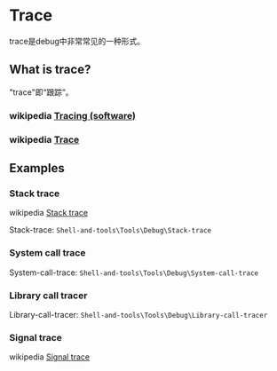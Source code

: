 # Trace

trace是debug中非常常见的一种形式。

## What is trace?

"trace"即“跟踪”。

### wikipedia [Tracing (software)](https://en.wikipedia.org/wiki/Tracing_(software))



### wikipedia [Trace](https://en.wikipedia.org/wiki/Trace)





## Examples



### Stack trace

wikipedia [Stack trace](https://en.wikipedia.org/wiki/Stack_trace)

Stack-trace: `Shell-and-tools\Tools\Debug\Stack-trace`



### System call trace

System-call-trace: `Shell-and-tools\Tools\Debug\System-call-trace`



### Library call tracer

Library-call-tracer: `Shell-and-tools\Tools\Debug\Library-call-tracer`



### Signal trace

wikipedia [Signal trace](https://en.wikipedia.org/wiki/Signal_trace)





